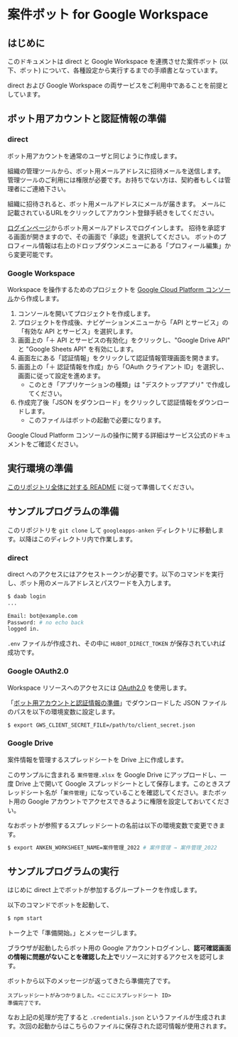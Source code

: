 # 案件ボット for Google Workspace

## はじめに
このドキュメントは direct と Google Workspace を連携させた案件ボット (以下、ボット) について、各種設定から実行するまでの手順書となっています。

direct および Google Workspace の両サービスをご利用中であることを前提としています。

## ボット用アカウントと認証情報の準備
### direct
ボット用アカウントを通常のユーザと同じように作成します。

組織の管理ツールから、ボット用メールアドレスに招待メールを送信します。
管理ツールのご利用には権限が必要です。お持ちでない方は、契約者もしくは管理者にご連絡下さい。

組織に招待されると、ボット用メールアドレスにメールが届きます。
メールに記載されているURLをクリックしてアカウント登録手続きをしてください。

[ログインページ](https://direct4b.com/signin)からボット用メールアドレスでログインします。
招待を承認する画面が開きますので、その画面で「承認」を選択してください。
ボットのプロフィール情報は右上のドロップダウンメニューにある「プロフィール編集」から変更可能です。

### Google Workspace
Workspace を操作するためのプロジェクトを [Google Cloud Platform コンソール](https://console.cloud.google.com/?hl=ja)から作成します。

1. コンソールを開いてプロジェクトを作成します。
1. プロジェクトを作成後、ナビゲーションメニューから「API とサービス」の「有効な API とサービス」を選択します。
1. 画面上の「＋ API とサービスの有効化」をクリックし、"Google Drive API" と "Google Sheets API" を有効にします。
1. 画面左にある「認証情報」をクリックして認証情報管理画面を開きます。
1. 画面上の「＋ 認証情報を作成」から「OAuth クライアント ID」を選択し、画面に従って設定を進めます。
    - このとき「アプリケーションの種類」は "デスクトップアプリ" で作成してください。
1. 作成完了後「JSON をダウンロード」をクリックして認証情報をダウンロードします。
    - このファイルはボットの起動で必要になります。

Google Cloud Platform コンソールの操作に関する詳細はサービス公式のドキュメントをご確認ください。

## 実行環境の準備
[このリポジトリ全体に対する README](../README.md) に従って準備してください。

## サンプルプログラムの準備
このリポジトリを `git clone` して `googleapps-anken` ディレクトリに移動します。以降はこのディレクトリ内で作業します。

### direct
direct へのアクセスにはアクセストークンが必要です。以下のコマンドを実行し、ボット用のメールアドレスとパスワードを入力します。
```sh
$ daab login
...

Email: bot@example.com
Password: # no echo back
logged in.
```

`.env` ファイルが作成され、その中に `HUBOT_DIRECT_TOKEN` が保存されていれば成功です。

### Google OAuth2.0
Workspace リソースへのアクセスには [OAuth2.0](https://developers.google.com/identity/protocols/oauth2) を使用します。

「[ボット用アカウントと認証情報の準備](#ボット用アカウントと認証情報の準備)」でダウンロードした JSON ファイルのパスを以下の環境変数に設定します。
```sh
$ export GWS_CLIENT_SECRET_FILE=/path/to/client_secret.json
```

### Google Drive
案件情報を管理するスプレッドシートを Drive 上に作成します。

このサンプルに含まれる `案件管理.xlsx` を Google Drive にアップロードし、一度 Drive 上で開いて Google スプレッドシートとして保存します。このときスプレッドシート名が「`案件管理`」になっていることを確認してください。またボット用の Google アカウントでアクセスできるように権限を設定しておいてください。

なおボットが参照するスプレッドシートの名前は以下の環境変数で変更できます。
```sh
$ export ANKEN_WORKSHEET_NAME=案件管理_2022 # 案件管理 → 案件管理_2022
```

## サンプルプログラムの実行
はじめに direct 上でボットが参加するグループトークを作成します。

以下のコマンドでボットを起動して、
```sh
$ npm start
```

トーク上で「準備開始。」とメッセージします。

ブラウザが起動したらボット用の Google アカウントログインし、**認可確認画面の情報に問題がないことを確認した上で**リソースに対するアクセスを認可します。

ボットから以下のメッセージが返ってきたら準備完了です。
```
スプレッドシートがみつかりました。<ここにスプレッドシート ID>
準備完了です。
```

なお上記の処理が完了すると `.credentials.json` というファイルが生成されます。次回の起動からはこちらのファイルに保存された認可情報が使用されます。
